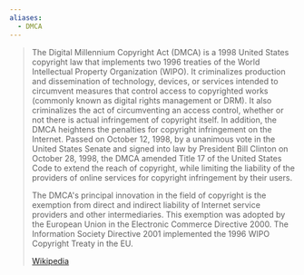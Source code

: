 ```yaml
---
aliases:
  - DMCA
---
```

> The Digital Millennium Copyright Act (DMCA) is a 1998 United States copyright law that implements two 1996 treaties of the World Intellectual Property Organization (WIPO). It criminalizes production and dissemination of technology, devices, or services intended to circumvent measures that control access to copyrighted works (commonly known as digital rights management or DRM). It also criminalizes the act of circumventing an access control, whether or not there is actual infringement of copyright itself.  In addition, the DMCA heightens the penalties for copyright infringement on the Internet. Passed on October 12, 1998, by a unanimous vote in the United States Senate and signed into law by President Bill Clinton on October 28, 1998, the DMCA amended Title 17 of the United States Code to extend the reach of copyright, while limiting the liability of the providers of online services for copyright infringement by their users.
>
> The DMCA's principal innovation in the field of copyright is the exemption from direct and indirect liability of Internet service providers and other intermediaries. This exemption was adopted by the European Union in the Electronic Commerce Directive 2000. The Information Society Directive 2001 implemented the 1996 WIPO Copyright Treaty in the EU.
>
> [Wikipedia](https://en.wikipedia.org/wiki/Digital%20Millennium%20Copyright%20Act)
